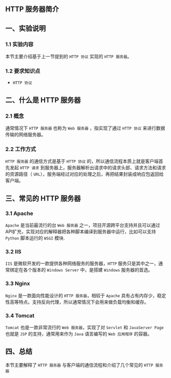 ## HTTP 服务器简介

## 一、实验说明
### 1.1 实验内容
本节主要介绍基于上一节提到的 `HTTP 协议` 实现的 `HTTP 服务器`。

### 1.2 要求知识点
* `HTTP 协议`

## 二、什么是 HTTP 服务器
### 2.1 概念
通常情况下 `HTTP 服务器` 也称为 `Web 服务器` ，指实现了通过 `HTTP 协议` 来进行数据传输的网络服务器。

### 2.2 工作方式
`HTTP 服务器` 的通信方式是基于 `HTTP 协议` 的，所以通信流程本质上就是客户端首先发起 `HTTP 请求` 到服务器上，服务器解析出请求中的请求头部、请求方法和请求的资源路径（ `URL`），服务端经过对应的处理之后，再把结果封装成响应包返回给客户端。

## 三、常见的 HTTP 服务器
### 3.1 Apache
`Apache` 是当前最流行的台 `Web 服务器` 之一，项目开源跨平台支持并且可以通过API扩充，实现对应的解释器把各种脚本编译到服务器中运行，比如可以支持 `Python` 脚本运行的 `WSGI` 模块.

### 3.2 IIS
`IIS` 是微软开发的一款提供各种网络服务的服务器，`HTTP` 服务只是其中之一，通常绑定在各个版本的 `Windows Server` 中，是搭建 `Windows` 服务器的首选。

### 3.3 Nginx
`Nginx` 是一款面向性能设计的 `HTTP 服务器`，相较于 `Apache` 具有占有内存少，稳定性高等特点。支持反向代理，所以通常情况下会用来做负载均衡和缓存。

### 3.4 Tomcat
`Tomcat` 也是一款非常流行的 `Web 服务器`，实现了对 `Servlet` 和 `JavaServer Page` 也就是 `JSP` 的支持，通常用来作为 `Java` 语言编写的 `Web 应用程序` 的容器。

## 四、总结
本节主要解释了 `HTTP 服务器` 与客户端的通信流程和介绍了几个常见的 `HTTP 服务器`
